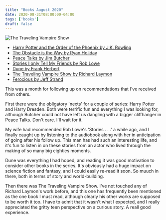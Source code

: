 ```yaml
---
title: "Books August 2020"
date: 2020-08-31T08:00:00-04:00
tags: ['books']
draft: false
---
```

![The Traveling Vampire Show](https://i.gr-assets.com/images/S/compressed.photo.goodreads.com/books/1321692829l/613605.jpg)

* [Harry Potter and the Order of the Phoenix by J.K. Rowling](https://www.goodreads.com/book/show/2.Harry_Potter_and_the_Order_of_the_Phoenix)
* [The Obstacle is the Way by Ryan Holiday](https://www.goodreads.com/book/show/18668059-the-obstacle-is-the-way)
* [Peace Talks by Jim Butcher](https://www.goodreads.com/book/show/49381341-peace-talks)
* [Stories I only Tell My Friends by Rob Lowe](https://www.goodreads.com/book/show/10211494-stories-i-only-tell-my-friends)
* [Dune by Frank Herbert](https://www.goodreads.com/book/show/44767458-dune)
* [The Traveling Vampire Show by Richard Laymon](https://www.goodreads.com/book/show/613605.The_Traveling_Vampire_Show)
* [Ferocious by Jeff Strand](https://www.goodreads.com/book/show/44147424-ferocious)

This was a month for following up on recommendations that I've received from others.

First there were the obligatory 'nexts' for a couple of series: Harry Potter and Harry Dresden. Both were terrific fun and everything I was looking for, although Butcher could not have left us dangling with a bigger cliffhanger in Peace Talks. Don't care. I'll wait for it.

My wife had recommended Rob Lowe's 'Stories . . .' a while ago, and I finally caught up by listening to the audiobook along with her in anticipation of going after his follow up. This man has had such an interesting life, and it's fun to listen in on these stories from an actor who lived through the making of so many big eighties moments.

Dune was everything I had hoped, and reading it was good motivation to consider other books in the series. It's obviously had a huge impact on science fiction and fantasy, and I could easily re-read it soon. So muuch in there, both in terms of story and world-building.

Then there was The Traveling Vampire Show. I've not touched any of Richard Laymon's work before, and this one has frequently been mentioned as the one book I must read, although clearly his other works are supposed to be worth it too. I have to admit that it wasn't what I expected, and I really appreciated the gritty teen perspective on a curious story. A reall good experience.